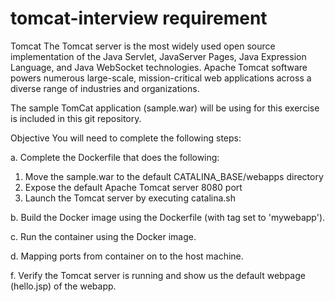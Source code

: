 # tomcat-interview requirement

Tomcat
The Tomcat server is the most widely used open source implementation of the Java Servlet, JavaServer Pages, Java Expression Language, and Java WebSocket technologies. Apache Tomcat software powers numerous large-scale, mission-critical web applications across a diverse range of industries and organizations.

The sample TomCat application (sample.war) will be using for this exercise is included in this git repository.

Objective
You will need to complete the following steps:

a.  Complete the Dockerfile that does the following:
   1.  Move the sample.war to the default CATALINA_BASE/webapps directory
   2.  Expose the default Apache Tomcat server 8080 port
   3.  Launch the Tomcat server by executing catalina.sh
  
b.  Build the Docker image using the Dockerfile (with tag set to 'mywebapp').

c.  Run the container using the Docker image.

d.  Mapping ports from container on to the host machine.

f.  Verify the Tomcat server is running and show us the default webpage (hello.jsp) of the webapp.
